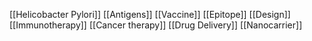 [[Helicobacter Pylori]]
[[Antigens]]
[[Vaccine]]
[[Epitope]]
[[Design]]
[[Immunotherapy]]
[[Cancer therapy]]
[[Drug Delivery]]
[[Nanocarrier]]
